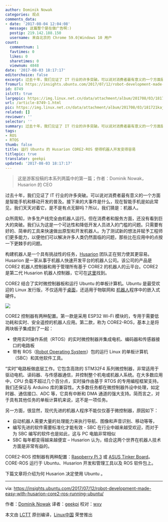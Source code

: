 ```yaml
---
author: Dominik Nowak
categories: 观点
comments_data:
- date: '2017-08-04 12:04:08'
  message: 这篇整个是在做广告啊:)
  postip: 219.142.188.150
  username: 来自北京的 Chrome 59.0|Windows 10 用户
count:
  commentnum: 1
  favtimes: 0
  likes: 0
  sharetimes: 0
  viewnum: 4848
date: '2017-08-03 18:17:17'
editorchoice: false
excerpt: 过去十年，我们见证了 IT 行业的许多突破。可以说对消费者最有意义的一个方面是智能手机和移动开发的普及。接下来的大事件是什么，现在智能手机是如此常见，我们天天对着它，是不是有点无聊吗？所以，我们猜是：机器人。
fromurl: https://insights.ubuntu.com/2017/07/12/robot-development-made-easy-with-husarion-core2-ros-running-ubuntu/
id: 8749
islctt: true
largepic: https://img.linux.net.cn/data/attachment/album/201708/03/181721kajottt4qsus666t.png
url: /article-8749-1.html
pic: https://img.linux.net.cn/data/attachment/album/201708/03/181721kajottt4qsus666t.png.thumb.jpg
related: []
reviewer: ''
selector: ''
summary: 过去十年，我们见证了 IT 行业的许多突破。可以说对消费者最有意义的一个方面是智能手机和移动开发的普及。接下来的大事件是什么，现在智能手机是如此常见，我们天天对着它，是不是有点无聊吗？所以，我们猜是：机器人。
tags:
- ROS
- RTOS
thumb: false
title: 运行 Ubuntu 的 Husarion CORE2-ROS 使得机器人开发变得容易
titlepic: true
translator: geekpi
updated: '2017-08-03 18:17:17'
---
```



> 
> 这是游客投稿的本系列两篇中的第一篇；作者：Dominik Nowak，Husarion 的 CEO
> 
> 
> 


过去十年，我们见证了 IT 行业的许多突破。可以说对消费者最有意义的一个方面是智能手机和移动开发的普及。接下来的大事件是什么，现在智能手机是如此常见，我们天天对着它，是不是有点无聊吗？所以，我们猜是：机器人。


众所周知，许多生产线完全由机器人运行。但在消费者和服务方面，还没有看到巨大的突破。我们认为这是一个可达性和降低开发人员进入的门槛的问题。只需要有好的、简单的工具来快速做出原型和开发机器人。为了测试新的想法并赋予工程师们更多能力，以便他们可以解决许多人类仍然面临的问题，那些比在应用中的点按一下更棘手的问题。


构建机器人是一个具有挑战性的任务，[Husarion](https://husarion.com/) 团队正在努力使其更容易。Husarion 是一家从事于机器人快速开发平台的机器人公司。该公司的产品是 CORE2 机器人控制器和用于管理所有基于 CORE2 的机器人的云平台。CORE2 是第二代 Husarion 机器人控制器，它可在[这里](https://www.crowdsupply.com/husarion/core2)找到。


CORE2 结合了实时微控制器板和运行 Ubuntu 的单板计算机。Ubuntu 是最受欢迎的 Linux 发行版，不仅适用于[桌面](https://www.ubuntu.com/desktop)，还适用于物联网和 [机器人](https://www.ubuntu.com/internet-of-things/robotics)程序中的嵌入式硬件。


![](/data/attachment/album/201708/03/181721kajottt4qsus666t.png)


CORE2 控制器有两种配置。第一款是采用 ESP32 Wi-Fi 模块的，专用于需要低功耗和实时、安全遥控的机器人应用。第二款，称为 CORE2-ROS，基本上是将两块板子集成到了一起：


* 使用实时操作系统（RTOS）的实时微控制器并集成电机、编码器和传感器接口的电路板
* 带有 ROS（[Robot Operating System](http://www.ros.org/)）包的运行 Linux 的单板计算机（SBC）和其他软件工具。


“实时”电路板做底层工作。它包含高效的 STM32F4 系列微控制器，非常适用于驱动电机、读码器、与传感器通信，并控制整个机电或机器人系统。在大多数应用中，CPU 负载不超过几个百分点，实时操作由基于 RTOS 的专用编程框架支持。我们还保证与 Arduino 库的兼容性。大多数任务都在微控制器外设中处理，如定时器、通信接口、ADC 等，它具有中断和 DMA 通道的强大支持。简而言之，对于具有其他任务的单板计算机来说，这不是一项任务。


另一方面，很显然，现代先进的机器人程序不能仅仅基于微控制器，原因如下：


* 自动机器人需要大量的处理能力来执行导航、图像和声音识别、移动等等，
* 编写先进的软件需要标准化才能有效 - SBC 在行业中越来越受欢迎，而对于为 SBC 编写的软件也是如此，这与 PC 电脑非常相似
* SBC 每年都变得越来越便宜 – Husarion 认为，结合这两个世界在机器人技术方面是非常有益的。


CORE2-ROS 控制器有两种配置：[Raspberry Pi 3](https://www.raspberrypi.org/products/raspberry-pi-3-model-b/) 或 [ASUS Tinker Board](https://www.asus.com/uk/Single-Board-Computer/Tinker-Board/)。CORE-ROS 运行于 Ubuntu、Husarion 开发和管理工具以及 ROS 软件包上。


下篇文章将介绍为何 Husarion 决定使用 Ubuntu 。




---


via: <https://insights.ubuntu.com/2017/07/12/robot-development-made-easy-with-husarion-core2-ros-running-ubuntu/>


作者：[Dominik Nowak](https://insights.ubuntu.com/author/guest/) 译者：[geekpi](https://github.com/geekpi) 校对：[wxy](https://github.com/wxy)


本文由 [LCTT](https://github.com/LCTT/TranslateProject) 原创编译，[Linux中国](https://linux.cn/) 荣誉推出